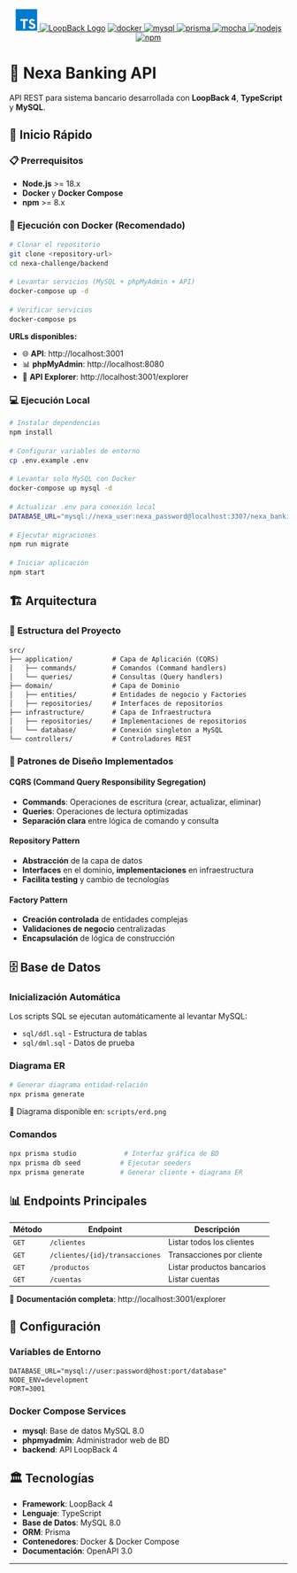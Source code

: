<p align="center">
<a href="https://www.typescriptlang.org/" target="_blank" rel="noreferrer">
    <img src="https://raw.githubusercontent.com/devicons/devicon/master/icons/typescript/typescript-original.svg" alt="typescript" width="40" height="40"/>
  </a>
  <a href="https://loopback.io/" target="blank"><img src="https://raw.githubusercontent.com/gilbarbara/logos/de2c1f96ff6e74ea7ea979b43202e8d4b863c655/logos/loopback-icon.svg" width="40" alt="LoopBack Logo" /></a>
  <a href="https://www.docker.com/" target="_blank" rel="noreferrer">
    <img src="https://www.vectorlogo.zone/logos/docker/docker-icon.svg" alt="docker" width="50" height="50"/>
  </a>
  <a href="https://www.mysql.com/" target="_blank" rel="noreferrer">
    <img src="https://www.vectorlogo.zone/logos/mysql/mysql-icon.svg" alt="mysql" width="40" height="40"/>
  </a>
  <a href="https://www.prisma.io/" target="_blank" rel="noreferrer">
    <img src="https://cdn.worldvectorlogo.com/logos/prisma-3.svg" alt="prisma" width="40" height="40"/>
  </a>
  <a href="https://mochajs.org/" target="_blank" rel="noreferrer">
    <img src="https://www.vectorlogo.zone/logos/mochajs/mochajs-icon.svg" alt="mocha" width="40" height="40"/>
  </a>
  <a href="https://nodejs.org/en" target="_blank" rel="noreferrer">
    <img src="https://upload.vectorlogo.zone/logos/nodejs/images/eca9ff97-5734-46c4-b8a1-621819eaeaa9.svg" alt="nodejs" width="50" height="50"/>
  </a>
  <a href="https://www.npmjs.com/" target="_blank" rel="noreferrer">
    <img src="https://www.vectorlogo.zone/logos/npmjs/npmjs-ar21.svg" alt="npm" width="60" height="40"/>
  </a> 
</p>

# 🏦 Nexa Banking API

API REST para sistema bancario desarrollada con **LoopBack 4**, **TypeScript** y **MySQL**.

## 🚀 Inicio Rápido

### 📋 Prerrequisitos

- **Node.js** >= 18.x
- **Docker** y **Docker Compose**
- **npm** >= 8.x

### 🐳 Ejecución con Docker (Recomendado)

```bash
# Clonar el repositorio
git clone <repository-url>
cd nexa-challenge/backend

# Levantar servicios (MySQL + phpMyAdmin + API)
docker-compose up -d

# Verificar servicios
docker-compose ps
```

**URLs disponibles:**

- 🌐 **API**: http://localhost:3001
- 📊 **phpMyAdmin**: http://localhost:8080
- 📖 **API Explorer**: http://localhost:3001/explorer

### 💻 Ejecución Local

```bash
# Instalar dependencias
npm install

# Configurar variables de entorno
cp .env.example .env

# Levantar solo MySQL con Docker
docker-compose up mysql -d

# Actualizar .env para conexión local
DATABASE_URL="mysql://nexa_user:nexa_password@localhost:3307/nexa_banking"

# Ejecutar migraciones
npm run migrate

# Iniciar aplicación
npm start
```

## 🏗️ Arquitectura

### 📁 Estructura del Proyecto

```
src/
├── application/          # Capa de Aplicación (CQRS)
│   ├── commands/         # Comandos (Command handlers)
│   └── queries/          # Consultas (Query handlers)
├── domain/               # Capa de Dominio
│   ├── entities/         # Entidades de negocio y Factories
│   ├── repositories/     # Interfaces de repositorios
├── infrastructure/       # Capa de Infraestructura
│   ├── repositories/     # Implementaciones de repositorios
│   └── database/         # Conexión singleton a MySQL
└── controllers/          # Controladores REST
```

### 🎯 Patrones de Diseño Implementados

#### **CQRS (Command Query Responsibility Segregation)**

- **Commands**: Operaciones de escritura (crear, actualizar, eliminar)
- **Queries**: Operaciones de lectura optimizadas
- **Separación clara** entre lógica de comando y consulta

#### **Repository Pattern**

- **Abstracción** de la capa de datos
- **Interfaces** en el dominio, **implementaciones** en infraestructura
- **Facilita testing** y cambio de tecnologías

#### **Factory Pattern**

- **Creación controlada** de entidades complejas
- **Validaciones de negocio** centralizadas
- **Encapsulación** de lógica de construcción

## 🗄️ Base de Datos

### **Inicialización Automática**

Los scripts SQL se ejecutan automáticamente al levantar MySQL:

- `sql/ddl.sql` - Estructura de tablas
- `sql/dml.sql` - Datos de prueba

### **Diagrama ER**

```bash
# Generar diagrama entidad-relación
npx prisma generate
```

📄 Diagrama disponible en: `scripts/erd.png`

### **Comandos**

```bash
npx prisma studio            # Interfaz gráfica de BD
npx prisma db seed          # Ejecutar seeders
npx prisma generate         # Generar cliente + diagrama ER
```

## 📊 Endpoints Principales

| Método | Endpoint                       | Descripción                |
| ------ | ------------------------------ | -------------------------- |
| `GET`  | `/clientes`                    | Listar todos los clientes  |
| `GET`  | `/clientes/{id}/transacciones` | Transacciones por cliente  |
| `GET`  | `/productos`                   | Listar productos bancarios |
| `GET`  | `/cuentas`                     | Listar cuentas             |

📖 **Documentación completa**: http://localhost:3001/explorer

## 🔧 Configuración

### **Variables de Entorno**

```env
DATABASE_URL="mysql://user:password@host:port/database"
NODE_ENV=development
PORT=3001
```

### **Docker Compose Services**

- **mysql**: Base de datos MySQL 8.0
- **phpmyadmin**: Administrador web de BD
- **backend**: API LoopBack 4

## 🏛️ Tecnologías

- **Framework**: LoopBack 4
- **Lenguaje**: TypeScript
- **Base de Datos**: MySQL 8.0
- **ORM**: Prisma
- **Contenedores**: Docker & Docker Compose
- **Documentación**: OpenAPI 3.0

---
